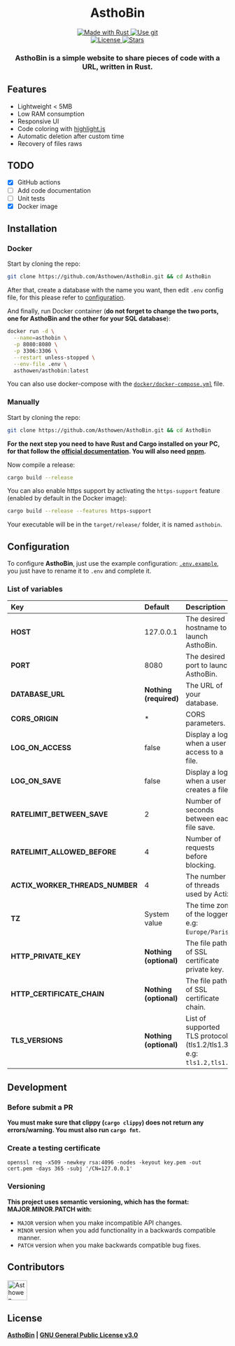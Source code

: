 <!--suppress HtmlDeprecatedAttribute -->
<div align="center">
    <h1>AsthoBin</h1>
    <p>
        <a href="https://www.rust-lang.org/">
            <img src="https://img.shields.io/badge/Rust-000000?style=for-the-badge&logo=rust&logoColor=white" alt="Made with Rust">
        </a>
        <a href="https://github.com/Asthowen/AsthoBin">
            <img src="https://img.shields.io/badge/Git-F05032?style=for-the-badge&logo=git&logoColor=white" alt="Use git">
        </a>
        <br>
        <a href="https://github.com/Asthowen/AsthoBin/blob/main/LICENSE">
            <img src="https://img.shields.io/github/license/Asthowen/AsthoBin?style=for-the-badge" alt="License">
        </a>
        <a href="https://github.com/Asthowen/AsthoBin/stargazers">
            <img src="https://img.shields.io/github/stars/Asthowen/AsthoBin?style=for-the-badge" alt="Stars">
        </a>
    </p>
    <h3>
        <strong>AsthoBin is a simple website to share pieces of code with a URL, written in Rust.</strong>
    </h3>
</div>

## Features
* Lightweight < 5MB
* Low RAM consumption
* Responsive UI
* Code coloring with [highlight.js](https://highlightjs.org/)
* Automatic deletion after custom time
* Recovery of files raws

## TODO
- [x] GitHub actions
- [ ] Add code documentation
- [ ] Unit tests
- [x] Docker image

## Installation
### Docker
Start by cloning the repo:
```bash
git clone https://github.com/Asthowen/AsthoBin.git && cd AsthoBin
```

After that, create a database with the name you want, then edit `.env` config file, for this please refer to [configuration](#configuration).

And finally, run Docker container (**do not forget to change the two ports, one for AsthoBin and the other for your SQL database**):
```bash
docker run -d \
  --name=asthobin \
  -p 8080:8080 \
  -p 3306:3306 \
  --restart unless-stopped \
  --env-file .env \
  asthowen/asthobin:latest
```
You can also use docker-compose with the [`docker/docker-compose.yml`](https://github.com/Asthowen/AsthoBin/blob/main/docker/docker-compose.yml) file.

### Manually
Start by cloning the repo:
```bash
git clone https://github.com/Asthowen/AsthoBin.git && cd AsthoBin
```
**For the next step you need to have Rust and Cargo installed on your PC, for that follow the [official documentation](https://www.rust-lang.org/tools/install). You will also need [pnpm](https://pnpm.io/).**

Now compile a release:
```bash
cargo build --release
```

You can also enable https support by activating the `https-support` feature (enabled by default in the Docker image):
```bash
cargo build --release --features https-support
```

Your executable will be in the `target/release/` folder, it is named `asthobin`.

## Configuration
To configure **AsthoBin**, just use the example configuration: [`.env.example`](https://github.com/Asthowen/AsthoBin/blob/main/.env.example), you just have to rename it to `.env` and complete it.

### List of variables

| Key                             | Default                | Description                                                            |
|:--------------------------------|:-----------------------|:-----------------------------------------------------------------------|
| **HOST**                        | 127.0.0.1              | The desired hostname to launch AsthoBin.                               |
| **PORT**                        | 8080                   | The desired port to launch AsthoBin.                                   |
| **DATABASE_URL**                | **Nothing (required)** | The URL of your database.                                              |
| **CORS_ORIGIN**                 | *                      | CORS parameters.                                                       |
| **LOG_ON_ACCESS**               | false                  | Display a log when a user access to a file.                            |
| **LOG_ON_SAVE**                 | false                  | Display a log when a user creates a file.                              |
| **RATELIMIT_BETWEEN_SAVE**      | 2                      | Number of seconds between each file save.                              |
| **RATELIMIT_ALLOWED_BEFORE**    | 4                      | Number of requests before blocking.                                    |
| **ACTIX_WORKER_THREADS_NUMBER** | 4                      | The number of threads used by Actix.                                   |
| **TZ**                          | System value           | The time zone of the logger, e.g: `Europe/Paris`.                      |
| **HTTP_PRIVATE_KEY**            | **Nothing (optional)** | The file path of SSL certificate private key.                          |
| **HTTP_CERTIFICATE_CHAIN**      | **Nothing (optional)** | The file path of SSL certificate chain.                                |
| **TLS_VERSIONS**                | **Nothing (optional)** | List of supported TLS protocols (tls1.2/tls1.3), e.g: `tls1.2,tls1.3`. |

## Development
### Before submit a PR
**You must make sure that clippy (`cargo clippy`) does not return any errors/warning. You must also run `cargo fmt`.**

### Create a testing certificate
```shell
openssl req -x509 -newkey rsa:4096 -nodes -keyout key.pem -out cert.pem -days 365 -subj '/CN=127.0.0.1'
```

### Versioning
**This project uses semantic versioning, which has the format: MAJOR.MINOR.PATCH with:**
* `MAJOR` version when you make incompatible API changes.
* `MINOR` version when you add functionality in a backwards compatible manner.
* `PATCH` version when you make backwards compatible bug fixes.

## Contributors
[<img width="45" src="https://avatars.githubusercontent.com/u/59535754?v=4" alt="Asthowen">](https://github.com/Asthowen)

## License
**[AsthoBin](https://github.com/Asthowen/AsthoBin) | [GNU General Public License v3.0](https://github.com/Asthowen/AsthoBin/blob/main/LICENSE)**
